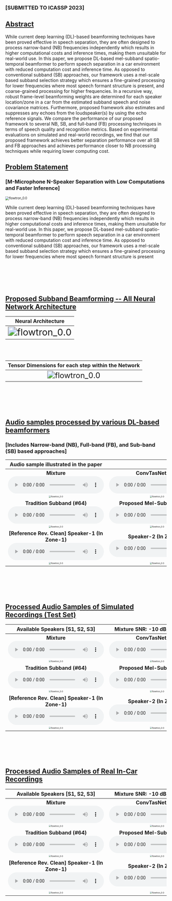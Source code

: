 <!-- # Deep Neural Mel-Subband Beamformer for In-Car Speech Separation -->

<!-- ### *Vinay Kothapally, Yong Xu, Meng Yu, Shi-Xiong Zhang, Dong Yu* -->
### [SUBMITTED TO ICASSP 2023]

<h2 id = "1"><u>Abstract</u></h2>

While current deep learning (DL)-based beamforming techniques have been proved effective in speech separation, they are often designed to process narrow-band (NB) frequencies independently which results in higher computational costs and inference times, making them unsuitable for real-world use. In this paper, we propose DL-based mel-subband spatio-temporal beamformer to perform speech separation in a car environment with reduced computation cost and inference time. As opposed to conventional subband (SB) approaches, our framework uses a mel-scale based subband selection strategy which ensures a fine-grained processing for lower frequencies where most speech formant structure is present, and coarse-grained processing for higher frequencies. In a recursive way, robust frame-level beamforming weights are determined for each speaker location/zone in a car from the estimated subband speech and noise covariance matrices. Furthermore, proposed framework also estimates and suppresses any echoes from the loudspeaker(s) by using the echo reference signals. We compare the performance of our proposed framework to several NB, SB, and full-band (FB) processing techniques in terms of speech quality and recognition metrics. Based on experimental evaluations on simulated and real-world recordings, we find that our proposed framework achieves better separation performance over all SB and FB approaches and achieves performance closer to NB processing techniques while requiring lower computing cost.

<!-- ## Problem Statement

| **M-Microphone N-Speaker Separation with Low Computations and Faster Inference**                    |                                                              | 
| :----------------------------------------------------------: | :----------------------------------------------------------: |
| <img src="./data/model/Overview.png" alt="flowtron_0.0" style="zoom: 50%;" /> | While current deep learning (DL)-based beamforming techniques have been proved effective in speech separation, they are often designed to process narrow-band (NB) frequencies independently which results in higher computational costs and inference times, making them unsuitable for real-world use. In this paper, we propose DL-based mel-subband spatio-temporal beamformer to perform speech separation in a car environment with reduced computation cost and inference time. As opposed to conventional subband (SB) approaches, our framework uses a mel-scale based subband selection strategy which ensures a fine-grained processing for lower frequencies where most speech formant structure is present | -->



<h2 id = "1"><u>Problem Statement</u></h2>

### [M-Microphone N-Speaker Separation with Low Computations and Faster Inference]
<img src="./data/model/Overview.png" alt="flowtron_0.0" style="zoom: 70%;" /> 

While current deep learning (DL)-based beamforming techniques have been proved effective in speech separation, they are often designed to process narrow-band (NB) frequencies independently which results in higher computational costs and inference times, making them unsuitable for real-world use. In this paper, we propose DL-based mel-subband spatio-temporal beamformer to perform speech separation in a car environment with reduced computation cost and inference time. As opposed to conventional subband (SB) approaches, our framework uses a mel-scale based subband selection strategy which ensures a fine-grained processing for lower frequencies where most speech formant structure is present 

<br><br><br><br>

<!-- <h2 id = "1"><u>Real-World Recording Setup for In-Car Speech Capture</u></h2>

| <img src="./data/model/Overview.png" alt="flowtron_0.0" style="zoom: 43%;" /> | <img src="./data/model/Overview.png" alt="flowtron_0.0" style="zoom: 43%;" /> | <img src="./data/model/Overview.png" alt="flowtron_0.0" style="zoom: 43%;" /> | <img src="./data/model/Overview.png" alt="flowtron_0.0" style="zoom: 43%;" /> | -->


<h2 id = "1"><u>Proposed Subband Beamforming -- All Neural Network Architecture</u></h2>

|  **Neural Architecture**                                     |
| :----------------------------------------------------------: |
| <img src="./data/model/Network.png" alt="flowtron_0.0" style="zoom: 180%;" /> |
<br><br>

|  **Tensor Dimensions for each step within the Network**      |
| :----------------------------------------------------------: |
| <img src="./data/model/Tensor_Chart_Subband_Beamformer.png" alt="flowtron_0.0" style="zoom: 150%;" /> |

<br><br><br><br>

<h2 id = "1"><u>Audio samples processed by various DL-based beamformers</u></h2>

### [Includes Narrow-band (NB), Full-band (FB), and Sub-band (SB) based approaches]

|       **Audio sample illustrated in the  paper**             |                                                              |                                                              |                                                              |
| :----------------------------------------------------------: | :----------------------------------------------------------: | :----------------------------------------------------------: | :----------------------------------------------------------: |
| **Mixture** <br><audio controls><source src="./data/with_reverb/example275/noisy.wav" type="audio/wav">Your browser does not support the audio element.</audio> | **ConvTasNet (FB)** <br>  <audio controls><source src="./data/with_reverb/example275/fullsubnet+.wav" type="audio/wav">Your browser does not support the audio element.</audio> | **LSTM+Attention (FB)** <br><audio controls><source src="./data/with_reverb/example275/noisy.wav" type="audio/wav">Your browser does not support the audio element.</audio> | **GRNNBF (FB)** <br>  <audio controls><source src="./data/with_reverb/example275/fullsubnet+.wav" type="audio/wav">Your browser does not support the audio element.</audio> |
| <img src="./data/with_reverb/example275/noisy.png" alt="flowtron_0.0" style="zoom: 40%;" /> | <img src="./data/with_reverb/example275/fullsubnet+.png" alt="flowtron_0.0" style="zoom: 40%;" /> | <img src="./data/with_reverb/example275/noisy.png" alt="flowtron_0.0" style="zoom: 40%;" /> | <img src="./data/with_reverb/example275/fullsubnet+.png" alt="flowtron_0.0" style="zoom: 40%;" /> |
| **Tradition Subband (#64)**<br>  <audio controls><source src="./data/with_reverb/example275/fullsubnet++.wav" type="audio/wav">Your browser does not support the audio element.</audio> | **Proposed Mel-Subband (#64)** <br> <audio controls><source src="./data/with_reverb/example275/clean.wav" type="audio/wav">Your browser does not support the audio element.</audio> | **Time-Variant MVDR (NB)**<br>  <audio controls><source src="./data/with_reverb/example275/fullsubnet++.wav" type="audio/wav">Your browser does not support the audio element.</audio> | **GRNNBF (NB)** <br> <audio controls><source src="./data/with_reverb/example275/clean.wav" type="audio/wav">Your browser does not support the audio element.</audio> |
| <img src="./data/with_reverb/example275/fullsubnet++.png" alt="flowtron_0.0" style="zoom: 40%;" /> | <img src="./data/with_reverb/example275/clean.png" alt="flowtron_0.0" style="zoom: 40%;" /> | <img src="./data/with_reverb/example275/fullsubnet++.png" alt="flowtron_0.0" style="zoom: 40%;" /> | <img src="./data/with_reverb/example275/clean.png" alt="flowtron_0.0" style="zoom: 40%;" /> |
| **[Reference Rev. Clean] Speaker-1 (In Zone-1)**<br>  <audio controls><source src="./data/with_reverb/example275/fullsubnet++.wav" type="audio/wav">Your browser does not support the audio element.</audio> | **Speaker-2 (In Zone-2)** <br> <audio controls><source src="./data/with_reverb/example275/clean.wav" type="audio/wav">Your browser does not support the audio element.</audio> | **Speaker-3 (In Zone-3)**<br>  <audio controls><source src="./data/with_reverb/example275/fullsubnet++.wav" type="audio/wav">Your browser does not support the audio element.</audio> | **Speaker-4 (In Zone-4)** <br> <audio controls><source src="./data/with_reverb/example275/clean.wav" type="audio/wav">Your browser does not support the audio element.</audio> |
| <img src="./data/with_reverb/example275/fullsubnet++.png" alt="flowtron_0.0" style="zoom: 40%;" /> | <img src="./data/with_reverb/example275/clean.png" alt="flowtron_0.0" style="zoom: 40%;" /> | <img src="./data/with_reverb/example275/fullsubnet++.png" alt="flowtron_0.0" style="zoom: 40%;" /> | <img src="./data/with_reverb/example275/clean.png" alt="flowtron_0.0" style="zoom: 40%;" /> |


<br><br><br><br>

<h2 id = "1"><u>Processed Audio Samples of Simulated Recordings (Test Set)</u></h2>

|       **Available Speakers [S1, S2, S3]**                    | **Mixture SNR: -10 dB, SER: -10 dB**                         |                                                              |                                                              |
| :----------------------------------------------------------: | :----------------------------------------------------------: | :----------------------------------------------------------: | :----------------------------------------------------------: |
| **Mixture** <br><audio controls><source src="./data/with_reverb/example275/noisy.wav" type="audio/wav">Your browser does not support the audio element.</audio> | **ConvTasNet (FB)** <br>  <audio controls><source src="./data/with_reverb/example275/fullsubnet+.wav" type="audio/wav">Your browser does not support the audio element.</audio> | **LSTM+Attention (FB)** <br><audio controls><source src="./data/with_reverb/example275/noisy.wav" type="audio/wav">Your browser does not support the audio element.</audio> | **GRNNBF (FB)** <br>  <audio controls><source src="./data/with_reverb/example275/fullsubnet+.wav" type="audio/wav">Your browser does not support the audio element.</audio> |
| <img src="./data/with_reverb/example275/noisy.png" alt="flowtron_0.0" style="zoom: 40%;" /> | <img src="./data/with_reverb/example275/fullsubnet+.png" alt="flowtron_0.0" style="zoom: 40%;" /> | <img src="./data/with_reverb/example275/noisy.png" alt="flowtron_0.0" style="zoom: 40%;" /> | <img src="./data/with_reverb/example275/fullsubnet+.png" alt="flowtron_0.0" style="zoom: 40%;" /> |
| **Tradition Subband (#64)**<br>  <audio controls><source src="./data/with_reverb/example275/fullsubnet++.wav" type="audio/wav">Your browser does not support the audio element.</audio> | **Proposed Mel-Subband (#64)** <br> <audio controls><source src="./data/with_reverb/example275/clean.wav" type="audio/wav">Your browser does not support the audio element.</audio> | **Time-Variant MVDR (NB)**<br>  <audio controls><source src="./data/with_reverb/example275/fullsubnet++.wav" type="audio/wav">Your browser does not support the audio element.</audio> | **GRNNBF (NB)** <br> <audio controls><source src="./data/with_reverb/example275/clean.wav" type="audio/wav">Your browser does not support the audio element.</audio> |
| <img src="./data/with_reverb/example275/fullsubnet++.png" alt="flowtron_0.0" style="zoom: 40%;" /> | <img src="./data/with_reverb/example275/clean.png" alt="flowtron_0.0" style="zoom: 40%;" /> | <img src="./data/with_reverb/example275/fullsubnet++.png" alt="flowtron_0.0" style="zoom: 40%;" /> | <img src="./data/with_reverb/example275/clean.png" alt="flowtron_0.0" style="zoom: 40%;" /> |
| **[Reference Rev. Clean] Speaker-1 (In Zone-1)**<br>  <audio controls><source src="./data/with_reverb/example275/fullsubnet++.wav" type="audio/wav">Your browser does not support the audio element.</audio> | **Speaker-2 (In Zone-2)** <br> <audio controls><source src="./data/with_reverb/example275/clean.wav" type="audio/wav">Your browser does not support the audio element.</audio> | **Speaker-3 (In Zone-3)**<br>  <audio controls><source src="./data/with_reverb/example275/fullsubnet++.wav" type="audio/wav">Your browser does not support the audio element.</audio> | **Speaker-4 (In Zone-4)** <br> <audio controls><source src="./data/with_reverb/example275/clean.wav" type="audio/wav">Your browser does not support the audio element.</audio> |
| <img src="./data/with_reverb/example275/fullsubnet++.png" alt="flowtron_0.0" style="zoom: 40%;" /> | <img src="./data/with_reverb/example275/clean.png" alt="flowtron_0.0" style="zoom: 40%;" /> | <img src="./data/with_reverb/example275/fullsubnet++.png" alt="flowtron_0.0" style="zoom: 40%;" /> | <img src="./data/with_reverb/example275/clean.png" alt="flowtron_0.0" style="zoom: 40%;" /> |



<br><br><br><br>

<h2 id = "1"><u>Processed Audio Samples of Real In-Car Recordings</u></h2>

|       **Available Speakers [S1, S2, S3]**                    | **Mixture SNR: -10 dB, SER: -10 dB**                         |                                                              |                                                              |
| :----------------------------------------------------------: | :----------------------------------------------------------: | :----------------------------------------------------------: | :----------------------------------------------------------: |
| **Mixture** <br><audio controls><source src="./data/with_reverb/example275/noisy.wav" type="audio/wav">Your browser does not support the audio element.</audio> | **ConvTasNet (FB)** <br>  <audio controls><source src="./data/with_reverb/example275/fullsubnet+.wav" type="audio/wav">Your browser does not support the audio element.</audio> | **LSTM+Attention (FB)** <br><audio controls><source src="./data/with_reverb/example275/noisy.wav" type="audio/wav">Your browser does not support the audio element.</audio> | **GRNNBF (FB)** <br>  <audio controls><source src="./data/with_reverb/example275/fullsubnet+.wav" type="audio/wav">Your browser does not support the audio element.</audio> |
| <img src="./data/with_reverb/example275/noisy.png" alt="flowtron_0.0" style="zoom: 40%;" /> | <img src="./data/with_reverb/example275/fullsubnet+.png" alt="flowtron_0.0" style="zoom: 40%;" /> | <img src="./data/with_reverb/example275/noisy.png" alt="flowtron_0.0" style="zoom: 40%;" /> | <img src="./data/with_reverb/example275/fullsubnet+.png" alt="flowtron_0.0" style="zoom: 40%;" /> |
| **Tradition Subband (#64)**<br>  <audio controls><source src="./data/with_reverb/example275/fullsubnet++.wav" type="audio/wav">Your browser does not support the audio element.</audio> | **Proposed Mel-Subband (#64)** <br> <audio controls><source src="./data/with_reverb/example275/clean.wav" type="audio/wav">Your browser does not support the audio element.</audio> | **Time-Variant MVDR (NB)**<br>  <audio controls><source src="./data/with_reverb/example275/fullsubnet++.wav" type="audio/wav">Your browser does not support the audio element.</audio> | **GRNNBF (NB)** <br> <audio controls><source src="./data/with_reverb/example275/clean.wav" type="audio/wav">Your browser does not support the audio element.</audio> |
| <img src="./data/with_reverb/example275/fullsubnet++.png" alt="flowtron_0.0" style="zoom: 40%;" /> | <img src="./data/with_reverb/example275/clean.png" alt="flowtron_0.0" style="zoom: 40%;" /> | <img src="./data/with_reverb/example275/fullsubnet++.png" alt="flowtron_0.0" style="zoom: 40%;" /> | <img src="./data/with_reverb/example275/clean.png" alt="flowtron_0.0" style="zoom: 40%;" /> |
| **[Reference Rev. Clean] Speaker-1 (In Zone-1)**<br>  <audio controls><source src="./data/with_reverb/example275/fullsubnet++.wav" type="audio/wav">Your browser does not support the audio element.</audio> | **Speaker-2 (In Zone-2)** <br> <audio controls><source src="./data/with_reverb/example275/clean.wav" type="audio/wav">Your browser does not support the audio element.</audio> | **Speaker-3 (In Zone-3)**<br>  <audio controls><source src="./data/with_reverb/example275/fullsubnet++.wav" type="audio/wav">Your browser does not support the audio element.</audio> | **Speaker-4 (In Zone-4)** <br> <audio controls><source src="./data/with_reverb/example275/clean.wav" type="audio/wav">Your browser does not support the audio element.</audio> |
| <img src="./data/with_reverb/example275/fullsubnet++.png" alt="flowtron_0.0" style="zoom: 40%;" /> | <img src="./data/with_reverb/example275/clean.png" alt="flowtron_0.0" style="zoom: 40%;" /> | <img src="./data/with_reverb/example275/fullsubnet++.png" alt="flowtron_0.0" style="zoom: 40%;" /> | <img src="./data/with_reverb/example275/clean.png" alt="flowtron_0.0" style="zoom: 40%;" /> |




<!-- <h3 id = "3"> case 2</h3>

|                          **case 2**                          |                                                              |                                                              |                                                              |
| :----------------------------------------------------------: | :----------------------------------------------------------: | :----------------------------------------------------------: | :----------------------------------------------------------: |
| **Noisy** <br><audio controls><source src="./data/with_reverb/example291/noisy.wav" type="audio/wav">Your browser does not support the audio element.</audio> | **FullSubNet+**<br><audio controls><source src="./data/with_reverb/example291/fullsubnet+.wav" type="audio/wav">Your browser does not support the audio element.</audio> |
| **<img src="./data/with_reverb/example291/noisy.png" alt="flowtron_0.0" style="zoom: 40%;" />** | <img src="./data/with_reverb/example291/fullsubnet+.png" alt="flowtron_0.0" style="zoom: 40%;" /> |
| **FullSubNet++**<br><audio controls><source src="./data/with_reverb/example291/fullsubnet++.wav" type="audio/wav">Your browser does not support the audio element.</audio> | **Clean**<br><audio controls><source src="./data/with_reverb/example291/clean.wav" type="audio/wav">Your browser does not support the audio element.</audio> |
| <img src="./data/with_reverb/example291/fullsubnet++.png" alt="flowtron_0.0" style="zoom: 40%;" /> | <img src="./data/with_reverb/example291/clean.png" alt="flowtron_0.0" style="zoom: 40%;" /> |



<h3 id = "3"> case 3</h3>

|                          **case 3**                          |                                                              |
| :----------------------------------------------------------: | :----------------------------------------------------------: |
| **Noisy**<br><audio controls><source src="./data/with_reverb/example5/noisy.wav" type="audio/wav">Your browser does not support the audio element.</audio> | **FullSubNet+**<br><audio controls><source src="./data/with_reverb/example5/fullsubnet+.wav" type="audio/wav">Your browser does not support the audio element.</audio> |
| **<img src="./data/with_reverb/example5/noisy.png" alt="flowtron_0.0" style="zoom: 40%;" />** | <img src="./data/with_reverb/example5/fullsubnet+.png" alt="flowtron_0.0" style="zoom: 40%;" /> |
| **FullSubNet++**<br><audio controls><source src="./data/with_reverb/example5/fullsubnet++.wav" type="audio/wav">Your browser does not support the audio element.</audio> | **Clean**<br><audio controls><source src="./data/with_reverb/example5/clean.wav" type="audio/wav">Your browser does not support the audio element.</audio> |
| **<img src="./data/with_reverb/example5/fullsubnet++.png" alt="flowtron_0.0" style="zoom: 40%;" />** | **<img src="./data/with_reverb/example5/clean.png" alt="flowtron_0.0" style="zoom: 40%;" />** |



<h3 id = "3"> case 4</h3>

|                          **case 4**                          |                                                              |
| :----------------------------------------------------------: | :----------------------------------------------------------: |
| **Noisy**<br><audio controls><source src="./data/with_reverb/example63/noisy.wav" type="audio/wav">Your browser does not support the audio element.</audio> | **FullSubNet+**<br><audio controls><source src="./data/with_reverb/example63/fullsubnet+.wav" type="audio/wav">Your browser does not support the audio element.</audio> |
| **<img src="./data/with_reverb/example63/noisy.png" alt="flowtron_0.0" style="zoom: 40%;" />** | <img src="./data/with_reverb/example63/fullsubnet+.png" alt="flowtron_0.0" style="zoom: 40%;" /> |
| **FullSubNet++**<br><audio controls><source src="./data/with_reverb/example63/fullsubnet++.wav" type="audio/wav">Your browser does not support the audio element.</audio> | **Clean**<br><audio controls><source src="./data/with_reverb/example63/clean.wav" type="audio/wav">Your browser does not support the audio element.</audio> |
| **<img src="./data/with_reverb/example63/fullsubnet++.png" alt="flowtron_0.0" style="zoom: 40%;" />** | **<img src="./data/with_reverb/example63/clean.png" alt="flowtron_0.0" style="zoom: 40%;" />** |









## Without Reverberation

<h3 id = "3"> case 1</h3>

|                          **case 1**                          |                                                              |
| :----------------------------------------------------------: | :----------------------------------------------------------: |
| **Noisy**<br><audio controls><source src="./data/no_reverb/example112/noisy.wav" type="audio/wav">Your browser does not support the audio element.</audio> | **FullSubNet+**<br><audio controls><source src="./data/no_reverb/example112/fullsubnet+.wav" type="audio/wav">Your browser does not support the audio element.</audio> |
| **<img src="./data/no_reverb/example112/noisy.png" alt="flowtron_0.0" style="zoom: 40%;" />** | <img src="./data/no_reverb/example112/fullsubnet+.png" alt="flowtron_0.0" style="zoom: 40%;" /> |
| **FullSubNet++**<br><audio controls><source src="./data/no_reverb/example112/fullsubnet++.wav" type="audio/wav">Your browser does not support the audio element.</audio> | **Clean**<br><audio controls><source src="./data/no_reverb/example112/clean.wav" type="audio/wav">Your browser does not support the audio element.</audio> |
| **<img src="./data/no_reverb/example112/fullsubnet++.png" alt="flowtron_0.0" style="zoom: 40%;" />** | **<img src="./data/no_reverb/example112/clean.png" alt="flowtron_0.0" style="zoom: 40%;" />** |



<h3 id = "3"> case 2</h3>

|                          **case 2**                          |                                                              |
| :----------------------------------------------------------: | :----------------------------------------------------------: |
| **Noisy**<br><audio controls><source src="./data/no_reverb/example163/noisy.wav" type="audio/wav">Your browser does not support the audio element.</audio> | **FullSubNet+**<br><audio controls><source src="./data/no_reverb/example163/fullsubnet+.wav" type="audio/wav">Your browser does not support the audio element.</audio> |
| **<img src="./data/no_reverb/example163/noisy.png" alt="flowtron_0.0" style="zoom: 40%;" />** | <img src="./data/no_reverb/example163/fullsubnet+.png" alt="flowtron_0.0" style="zoom: 40%;" /> |
| **FullSubNet++**<br><audio controls><source src="./data/no_reverb/example163/fullsubnet++.wav" type="audio/wav">Your browser does not support the audio element.</audio> | **Clean**<br><audio controls><source src="./data/no_reverb/example163/clean.wav" type="audio/wav">Your browser does not support the audio element.</audio> |
| <img src="./data/no_reverb/example163/fullsubnet++.png" alt="flowtron_0.0" style="zoom: 40%;" /> | <img src="./data/no_reverb/example163/clean.png" alt="flowtron_0.0" style="zoom: 40%;" /> |



<h3 id = "3"> case 3</h3>

|                          **case 3**                          |                                                              |
| :----------------------------------------------------------: | :----------------------------------------------------------: |
| **Noisy**<br><audio controls><source src="./data/no_reverb/example82/noisy.wav" type="audio/wav">Your browser does not support the audio element.</audio> | **FullSubNet+**<br><audio controls><source src="./data/no_reverb/example82/fullsubnet+.wav" type="audio/wav">Your browser does not support the audio element.</audio> |
| **<img src="./data/no_reverb/example82/noisy.png" alt="flowtron_0.0" style="zoom: 40%;" />** | <img src="./data/no_reverb/example82/fullsubnet+.png" alt="flowtron_0.0" style="zoom: 40%;" /> |
| **FullSubNet++**<br><audio controls><source src="./data/no_reverb/example82/fullsubnet++.wav" type="audio/wav">Your browser does not support the audio element.</audio> | **Clean**<br><audio controls><source src="./data/no_reverb/example82/clean.wav" type="audio/wav">Your browser does not support the audio element.</audio> |
| <img src="./data/no_reverb/example82/fullsubnet++.png" alt="flowtron_0.0" style="zoom: 40%;" /> | **<img src="./data/no_reverb/example82/clean.png" alt="flowtron_0.0" style="zoom: 40%;" />** |





<h3 id = "3"> case 4</h3>

|                          **case 4**                          |                                                              |
| :----------------------------------------------------------: | :----------------------------------------------------------: |
| **Noisy**<br><audio controls><source src="./data/no_reverb/example63/noisy.wav" type="audio/wav">Your browser does not support the audio element.</audio> | **FullSubNet+**<br><audio controls><source src="./data/no_reverb/example63/fullsubnet+.wav" type="audio/wav">Your browser does not support the audio element.</audio> |
| **<img src="./data/no_reverb/example63/noisy.png" alt="flowtron_0.0" style="zoom: 40%;" />** | <img src="./data/no_reverb/example63/fullsubnet+.png" alt="flowtron_0.0" style="zoom: 40%;" /> |
| **FullSubNet++**<br><audio controls><source src="./data/no_reverb/example63/fullsubnet++.wav" type="audio/wav">Your browser does not support the audio element.</audio> | **Clean**<br><audio controls><source src="./data/no_reverb/example63/clean.wav" type="audio/wav">Your browser does not support the audio element.</audio> |
| <img src="./data/no_reverb/example63/fullsubnet++.png" alt="flowtron_0.0" style="zoom: 40%;" /> | <img src="./data/no_reverb/example63/clean.png" alt="flowtron_0.0" style="zoom: 40%;" /> |
 -->
